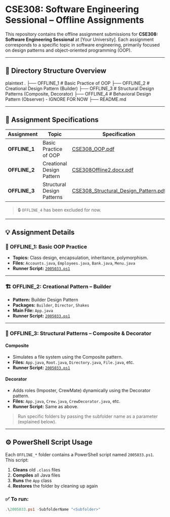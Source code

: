 # CSE308: Software Engineering Sessional – Offline Assignments

This repository contains the offline assignment submissions for **CSE308: Software Engineering Sessional** at [Your University]. Each assignment corresponds to a specific topic in software engineering, primarily focused on design patterns and object-oriented programming (OOP).

---

## 📁 Directory Structure Overview

plaintext
.
├── OFFLINE_1            # Basic Practice of OOP
├── OFFLINE_2            # Creational Design Pattern (Builder)
├── OFFLINE_3            # Structural Design Patterns (Composite, Decorator)
├── OFFLINE_4            # Behavioral Design Pattern (Observer) - IGNORE FOR NOW
├── README.md


---

## 📘 Assignment Specifications

| Assignment     | Topic                          | Specification                                                                 |
|----------------|--------------------------------|-------------------------------------------------------------------------------|
| **OFFLINE_1**  | Basic Practice of OOP          | [CSE308_OOP.pdf](OFFLINE_1/CSE308_OOP.pdf)                                   |
| **OFFLINE_2**  | Creational Design Pattern      | [CSE308Offline2.docx.pdf](OFFLINE_2/CSE308Offline2.docx.pdf)                 |
| **OFFLINE_3**  | Structural Design Patterns     | [CSE308_Structural_Design_Pattern.pdf](OFFLINE_3/CSE308_Structural_Design_Pattern.pdf) |

> 🔒 `OFFLINE_4` has been excluded for now.

---

## 💡 Assignment Details

### 🧮 OFFLINE_1: Basic OOP Practice
- **Topics:** Class design, encapsulation, inheritance, polymorphism.
- **Files:** `Accounts.java`, `Employees.java`, `Bank.java`, `Menu.java`
- **Runner Script:** [`2005033.ps1`](OFFLINE_1/2005033.ps1)

---

### 🏗️ OFFLINE_2: Creational Pattern – Builder
- **Pattern:** Builder Design Pattern
- **Packages:** `Builder`, `Director`, `Shakes`
- **Main File:** `App.java`
- **Runner Script:** [`2005033.ps1`](OFFLINE_2/2005033.ps1)

---

### 🧱 OFFLINE_3: Structural Patterns – Composite & Decorator

#### Composite
- Simulates a file system using the Composite pattern.
- **Files:** `App.java`, `Root.java`, `Directory.java`, `File.java`, etc.
- **Runner Script:** [`2005033.ps1`](OFFLINE_3/2005033.ps1)

#### Decorator
- Adds roles (Imposter, CrewMate) dynamically using the Decorator pattern.
- **Files:** `App.java`, `Crew.java`, `CrewDecorator.java`, etc.
- **Runner Script:** Same as above.

> Run specific folders by passing the subfolder name as a parameter (explained below).

---

## ⚙️ PowerShell Script Usage

Each `OFFLINE_*` folder contains a PowerShell script named `2005033.ps1`.  
This script:

1. **Cleans** old `.class` files
2. **Compiles** all Java files
3. **Runs** the `App` class
4. **Restores** the folder by cleaning up again

### ✅ To run:

```powershell
.\2005033.ps1 -SubfolderName "<Subfolder>"
